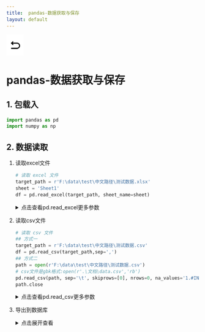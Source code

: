 ```yaml
---
title:  pandas-数据获取与保存
layout: default
---
```

[![返回](/assets/images/back.png)](../../../../2022/07/05/Python_Index.html)

# pandas-数据获取与保存

## 1. 包载入

```python
import pandas as pd
import numpy as np
```

## 2. 数据读取
1. 读取excel文件
   ```python
   # 读取 excel 文件
   target_path = r'F:\data\test\中文路径\测试数据.xlsx'
   sheet = 'Sheet1'
   df = pd.read_excel(target_path, sheet_name=sheet)
   ```

   <details>
   <summary>点击查看pd.read_excel更多参数</summary>
   <p>
   pd.read_excel(io, sheet_name=0, header=0, names=None, index_col=None, usecols=None, 
                      squeeze=False, dtype=None, engine=None, converters=None, true_values=None, 
                      false_values=None, skiprows=None, nrows=None,na_values=None, 
                      keep_default_na=True, verbose=False, parse_dates=False, date_parser=None, 
                      thousands=None, comment=None, skip_footer=0, skipfooter=0, convert_float=True, 
                      mangle_dupe_cols=True, **kwds)<br>

   <b>参数</b><br>
   io ：文件路径url，例如：r'../data.xlsx'  <br>
   sheet_name ： 选择表，可按顺序012，可按表名"sheet"，设置None则读取全部工作表  <br>
   usecols ：选取表中具体列，默认None读取所有列，写法：[A,C] [A,C:E] [0,2] ["col1","col3"]  <br>
   header ：用于解析的列标签的行（索引为0，默认0）  <br>
   names ：表示自定义表头的名称，需要传递数组参数。["col1","col2"]  <br>
   dtype ：设置数据类型，例如：{'a': np.float64, 'b': np.int32}  <br>
   parse_dates ：指定将哪些列，解析为日期格式。写法：[0,1] ["col1","col3"]  <br>
   skiprows ：开头要跳过的行  <br>
   nrows ：要解析的行数  <br>
   na_values ：识别为NAN的字符，写法：["值1","值2"] {"列1":[”值1“,"值2"]}  <br>
   converters ：对某一列使用Lambda函数，进行某种运算，例如{"col":lambda x: x + 1000}  <br>
   </p>
   </details>

2. 读取csv文件
   ```python
   # 读取 csv 文件
   ## 方式一
   target_path = r'F:\data\test\中文路径\测试数据.csv'
   df = pd.read_csv(target_path,sep=',')
   ## 方式二
   path = open(r'F:\data\test\中文路径\测试数据.csv')
   # csv文件是gbk格式:open(r'.\文档\data.csv','rb')
   pd.read_csv(path, sep='\t', skiprows=[0], nrows=0, na_values='1.#INF')
   path.close
   ```

   <details>
   <summary>点击查看pd.read_csv更多参数</summary>
   <p>
   pd.read_csv(filepath_or_buffer: Union[str, pathlib.Path, IO[~AnyStr]],
   sep=',', delimiter=None, header='infer', names=None, index_col=None,
   usecols=None, squeeze=False, prefix=None, mangle_dupe_cols=True,
   dtype=None, engine=None, converters=None, true_values=None,
   false_values=None, skipinitialspace=False, skiprows=None,
   skipfooter=0, nrows=None, na_values=None, keep_default_na=True,
   na_filter=True, verbose=False, skip_blank_lines=True,
   parse_dates=False, infer_datetime_format=False,
   keep_date_col=False, date_parser=None, dayfirst=False,
   cache_dates=True, iterator=False, chunksize=None,
   compression='infer', thousands=None, decimal: str = '.',
   lineterminator=None, quotechar='"', quoting=0,
   doublequote=True, escapechar=None, comment=None,
   encoding=None, dialect=None, error_bad_lines=True,
   warn_bad_lines=True, delim_whitespace=False,
   low_memory=True, memory_map=False, float_precision=None)<br>
   <table>
   <tr>
   <td>参数名</td><td>含义</td><td>输入</td><td>默认</td><td>pd.read_csv(用例)</td><td>注释</td>
   </tr>
   <tr>
   <td>filepath<br>_or_buffer</td><td>文件路径</td><td>str</td><td>必填</td><td>(r'.\data.csv')</td><td>可以是url或本地路径</td>
   </tr>
   <tr>
   <td>sep</td><td>指定分隔符</td><td>str</td><td>','</td><td>(./data.csv,<br> sep = '\t')</td><td>可用正则表达式</td>
   </tr>
   <tr>
   <td>header</td><td>指定行作为表头<br>**数据开始**于下行</td><td>int or list[int]</td><td>'infer'</td><td>(./data.csv,<br>header = None)</td><td>数据中没有表头则需设置为None<br>默认会自动判断把第一行作为表头</td>
   </tr>
   <tr>
   <td>names</td><td>设定列名</td><td>array-like</td><td>None</td><td>(./data.csv,<br>names = namelist)</td><td>没有表头时使用，同时设置header=None</td>
   </tr>
   <tr>
   <td>dtype</td><td>每列数据的数据类型</td><td>str or dict</td><td>None</td><td>(./data.csv,<br>dtype = {'time': str, 'ID': int})</td><td></td>
   </tr>
   <tr>
   <td>usecols</td><td>使用部分列</td><td>list[int] or list[str]</td><td>None</td><td>(./data.csv,<br>usecols=[0,4,3])</td><td>默认不按顺序，按顺序方法：(./data.csv, usecols=<br>lambda x: x.upper() in ['COL3','COL1'])</td>
   </tr>
   <tr>
   <td>skiprows</td><td>跳过指定行</td><td>int list[int]</td><td>None</td><td>(./data.csv,<br>skiprows=range(2))</td><td>从文件头开始算起</td>
   </tr>
   <tr>
   <td>skipfooter</td><td>尾部跳过</td><td>int list[int]</td><td>None</td><td>(./data.csv,<br>skipfooter=1)</td><td>用例为跳过最后一行<br>c引擎不支持</td>
   </tr>
   <tr>
   <td>nrows</td><td>读取的行数</td><td>int</td><td>None</td><td>(./data.csv,<br>nrows=1000)</td><td>从文件头开始算起</td>
   </tr>
   <tr>
   <td>true_values</td><td>真值转换</td><td>list</td><td>None</td><td>(./data.csv, true_values=['Yes'])</td><td></td>
   </tr>
   <tr>
   <td>false_values</td><td>假值转换</td><td>list</td><td>None</td><td>(./data.csv, false_values=['No'])</td><td></td>
   </tr>
   <tr>
   <td>na_values</td><td>空值替换</td><td>str<br>list<br>dict</td><td>None</td><td>(./data.csv,<br>na_values=["0"])</td><td>str: 'NA'<br>list: ["0","无"]<br>dict: {'col':0, 1:["无"]}指定列的指定值设NaN</td>
   </tr>
   <tr>
   <td>keep_default_na</td><td>保留默认空值</td><td>bool</td><td>True</td><td>(./data.csv,<br>keep_default_na=False)</td><td>设定为False时<br>只依靠na_values判断空值</td>
   </tr>
   <tr>
   <td>skip_blank_lines</td><td>跳过空行</td><td>bool</td><td>True</td><td>(./data.csv,<br>skip_blank_lines=False)</td><td>如果为True，则跳过空行；否则记为NaN。</td>
   </tr>
   <tr>
   <td>parse_dates</td><td>日期时间解析</td><td>bool list dict</td><td>False</td><td>(./data.csv,<br>parse_dates=True)</td><td>指定日期时间字段进行解析:<br>parse_dates=['年份']<br>将1,4列合并为‘time’时间类型列<br>parse_dates={'time':[1,4]}</td><td>
   </td><td>infer_datetime_format</td><td>自动识别日期时间</td><td>bool</td><td>False</td><td>(./data.csv,<br>parse_dates=True,<br>infer_datetime_format=True)</td><td>按用例方法，自动识别并解析，无需指定</td>
   </tr>
   </p>
   </details>

3. 读取数据库文件
   ```python
   # 载入数据库包
   import pymysql
   # 建立数据库连接
   con = pymysql.connect(host='数据库地址',user='账户名',password='密码', port=0000, charset='utf8')
   cursor = con.cursor()
   cursor.execute('USE {};'.format('数据库名称'))
   # 编写sql
   sql = """
   SELECT * FROM 表名称;
   """
   # 读取数据
   df = pd.read_sql(sql, con=con)

   cursor.close() # 关闭光标
   con.close() # 关闭连接对象，否则会导致连接泄漏，消耗数据库资源
   ```
   <details>
   <summary>点击查看pd.read_sql更多参数</summary>
   <p>
   pd.read_sql(sql, con, index_col=None, coerce_float=True, params=None, parse_dates=None, columns=None, chunksize=None)  

    **参数**  
   sql, SQL查询语句
   con, 数据库连接
   index_col=None, string or list要设置为索引（多索引）的列
   coerce_float=True, 尝试转换非字符串，非数字对象（例如十进制（Decimal.Decimal）到浮点数
   params=None, 传递给执行方法的参数列表。
   parse_dates=None, list or dict要解析为日期的列名列表。 
   columns=None,  要从SQL表中选择的列名列表
   chunksize=None, int如果指定，则返回一个迭代器，其中“ chunksize”为每个块中要包括的行数。 
   </p>
   </details>
4. pd.read_总览
   pd.read_csv(filename)： 从CSV文件导入数据
   pd.read_excel(filename)： 从Excel文件导入数据
   pd.read_table(filename)： 从限定分隔符的文本文件导入数据
   pd.read_json(json_string)： 从JSON格式的字符串导入数据
   pd.read_SQL(query, connection_object)： 从SQL表/库导入数据
   pd.read_html(url)： 解析URL、字符串或者HTML文件
   pd.read_clipboard()： 从粘贴板获取内容

## 3. 数据构建
```python
# 生成dataframe
# 方法一：从字典对象导入数据,字典keys是列名，对应的values是一列的值
dict_ = {'字母':['A','B'],'数字':[1,2]}
pd.DataFrame(dict_) 
# 方法二：构建二维列表，内层列表里每个列表是一行
Multi_list = [['A',1],['B',2]]
columns = ['字母','数字']
pd.DataFrame(data = Multi_list, columns = columns) 
```

## 4. 数据导出

1. 导出到excel
    ```python
    # 更新excel指定sheet,删除原有数据加入新数据
    def nb_to_excel(path, data, sheet_name, replace = True,index=False):
        from openpyxl import load_workbook
        # 保存新的数据
        writer = pd.ExcelWriter(path, engine='openpyxl',mode='w')
        book = load_workbook(writer.path)
        writer.book = book
        if replace:
            # 清除原来的数据
            idx = book.sheetnames.index(sheet_name)
            book.remove(book.worksheets[idx])
            book.create_sheet(sheet_name, idx)
            writer.sheets = dict((ws.title, ws) for ws in book.worksheets)
        # 保存文件
        data.to_excel(excel_writer=writer, sheet_name=sheet_name,  index=index)
        writer.save()
    ```
    ```python
   target_path = r"F:\data\test\中文路径\测试数据.xlsx"
   nb_to_excel(target_path, df,'Sheet1')
    ```
2. 导出到csv
   <details>
   <summary>点击展开查看</summary>
   <p>
   df.to_csv(path_or_buf=None, sep=', ', na_rep='', 
   float_format=None, columns=None, 
   header=True, index=True, index_label=None, mode='w', 
   encoding=None, compression=None, 
   quoting=None, quotechar='"', line_terminator='\n', 
   chunksize=None, tupleize_cols=None, 
   date_format=None, doublequote=True, escapechar=None, decimal='.')

   |参数名|含义|输入|默认|注释|
   |--|--|--|--|--|
   |path_or_buf|导出路径|string or file handle|None|如果没有提供，结果将返回为字符串|
   |sep|输出文件的字段分隔符|character|‘,’||
   |columns|列顺序||None|可选列写入|
   |index|是否输出index|boolean|True||
   |encoding|编码格式|string|None|Python 3上默认为“UTF-8”|
   |date_format|字符串对象转换为日期时间对象|string|None||
   |decimal|字符识别为小数点分隔符|string|‘.’|欧洲数据使用 ​​’，’|
   </p>
   </details>
3. 导出到数据库
   <details>
   <summary>点击展开查看</summary>
   <p>
   df.to_sql(name, con, schema=None, if_exists='fail', index=True, index_label=None, 
             chunksize=None, dtype=None, method=None)
   name, 表名
   con, 数据库的连接
   schema=None, 指定模式
   if_exists='fail', 如果表已经存在{"fail":"引发ValueError","replace":"覆盖","append":"追加"}
   index=True, 是否写入索引作为一列
   index_label=None, 给出索引列
   chunksize=None, int,每次写入行数，默认全部写入
   dtype=None, dict,指定列的类型
   method=None，导入方法{None, 'multi', callable}
   </p>
   </details>